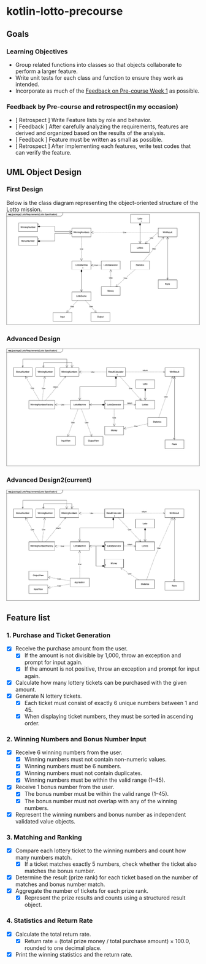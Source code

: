 # kotlin-lotto-precourse
## Goals

### Learning Objectives

- Group related functions into classes so that objects collaborate to perform a larger feature.
- Write unit tests for each class and function to ensure they work as intended.
- Incorporate as much of the [Feedback on Pre-course Week 1](https://docs.google.com/document/d/1MXczCggC5-mYRzbgcAIDVec4xaTMojIh3vHLGwhTMgQ/edit?usp=sharing) as possible.

### Feedback by Pre-course and retrospect(in my occasion)
- [ Retrospect ] Write Feature lists by role and behavior.
- [ Feedback ] After carefully analyzing the requirements, features are derived and organized based on the results of the analysis.
- [ Feedback ] Feature must be written as small as possible.
- [ Retrospect ] After implementing each features, write test codes that can verify the feature.

## UML Object Design
### First Design
Below is the class diagram representing the object-oriented structure of the Lotto mission.
![lotto-precourse-uml](/docs/lotto-precourse.drawio.png)

### Advanced Design
![lotto-precourse-uml](/docs/lotto-precourse_1.drawio.png)

### Advanced Design2(current)
![lotto-precourse-uml](/docs/lotto-precourse_2.drawio.png)

## Feature list

### 1. Purchase and Ticket Generation
- [x] Receive the purchase amount from the user.
  - [x] If the amount is not divisible by 1,000, throw an exception and prompt for input again.
  - [x] If the amount is not positive, throw an exception and prompt for input again.
- [x] Calculate how many lottery tickets can be purchased with the given amount.
- [x] Generate N lottery tickets.
  - [x] Each ticket must consist of exactly 6 unique numbers between 1 and 45.
  - [x] When displaying ticket numbers, they must be sorted in ascending order.

### 2. Winning Numbers and Bonus Number Input
- [x] Receive 6 winning numbers from the user.
  - [x] Winning numbers must not contain non-numeric values.
  - [x] Winning numbers must be 6 numbers.
  - [x] Winning numbers must not contain duplicates.
  - [x] Winning numbers must be within the valid range (1–45).
- [x] Receive 1 bonus number from the user.
  - [x] The bonus number must be within the valid range (1–45).
  - [x] The bonus number must not overlap with any of the winning numbers.
- [x] Represent the winning numbers and bonus number as independent validated value objects.

### 3. Matching and Ranking
- [x] Compare each lottery ticket to the winning numbers and count how many numbers match.
  - [x] If a ticket matches exactly 5 numbers, check whether the ticket also matches the bonus number.
- [x] Determine the result (prize rank) for each ticket based on the number of matches and bonus number match.
- [x] Aggregate the number of tickets for each prize rank.
  - [x] Represent the prize results and counts using a structured result object.

### 4. Statistics and Return Rate
- [x] Calculate the total return rate.
  - [x] Return rate = (total prize money / total purchase amount) × 100.0, rounded to one decimal place.
- [x] Print the winning statistics and the return rate.
